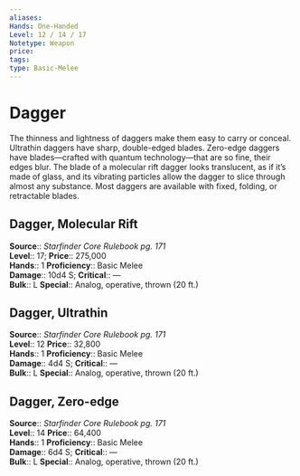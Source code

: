 ```yaml
---
aliases: 
Hands: One-Handed
Level: 12 / 14 / 17
Notetype: Weapon
price: 
tags: 
type: Basic-Melee
---
```


# Dagger

The thinness and lightness of daggers make them easy to carry or conceal. Ultrathin daggers have sharp, double-edged blades. Zero-edge daggers have blades—crafted with quantum technology—that are so fine, their edges blur. The blade of a molecular rift dagger looks translucent, as if it’s made of glass, and its vibrating particles allow the dagger to slice through almost any substance. Most daggers are available with fixed, folding, or retractable blades.  

## Dagger, Molecular Rift

**Source**:: _Starfinder Core Rulebook pg. 171_  
**Level**:: 17;
**Price**:: 275,000  
**Hands**:: 1
**Proficiency**:: Basic Melee  
**Damage**:: 10d4 S;
**Critical**:: —  
**Bulk**:: L
**Special**:: Analog, operative, thrown (20 ft.)

## Dagger, Ultrathin

**Source**:: _Starfinder Core Rulebook pg. 171_  
**Level**:: 12
**Price**:: 32,800  
**Hands**:: 1
**Proficiency**:: Basic Melee  
**Damage**:: 4d4 S;
**Critical**:: —  
**Bulk**:: L
**Special**:: Analog, operative, thrown (20 ft.)

## Dagger, Zero-edge

**Source**:: _Starfinder Core Rulebook pg. 171_  
**Level**:: 14
**Price**:: 64,400  
**Hands**:: 1
**Proficiency**:: Basic Melee  
**Damage**:: 6d4 S;
**Critical**:: —  
**Bulk**:: L
**Special**:: Analog, operative, thrown (20 ft.)
